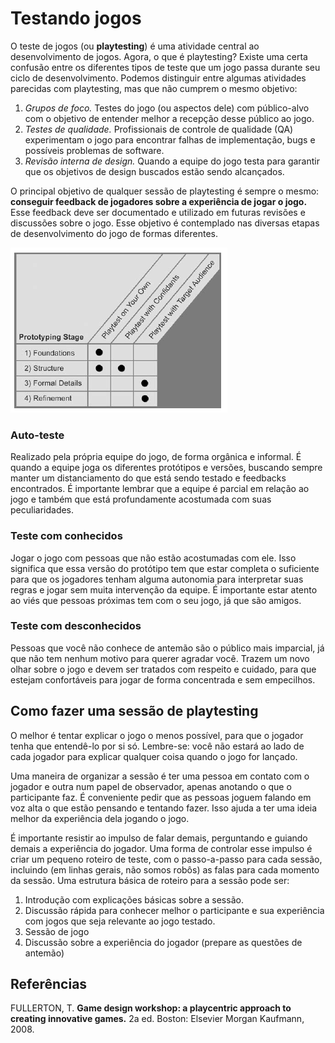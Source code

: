 # Testando jogos

O teste de jogos (ou **playtesting**) é uma atividade central ao desenvolvimento de jogos. Agora, o que é playtesting? Existe uma certa confusão entre os diferentes tipos de teste que um jogo passa durante seu ciclo de desenvolvimento. Podemos distinguir entre algumas atividades parecidas com playtesting, mas que não cumprem o mesmo objetivo:

1. *Grupos de foco.* Testes do jogo (ou aspectos dele) com público-alvo com o objetivo de entender melhor a recepção desse público ao jogo.
2. *Testes de qualidade.* Profissionais de controle de qualidade (QA) experimentam o jogo para encontrar falhas de implementação, bugs e possíveis problemas de software.
3. *Revisão interna de design.* Quando a equipe do jogo testa para garantir que os objetivos de design buscados estão sendo alcançados.

O principal objetivo de qualquer sessão de playtesting é sempre o mesmo: **conseguir feedback de jogadores sobre a experiência de jogar o jogo.** Esse feedback deve ser documentado e utilizado em futuras revisões e discussões sobre o jogo. Esse objetivo é contemplado nas diversas etapas de desenvolvimento do jogo de formas diferentes.

![Etapas de playtesting](../imgs/playtesting.png)

### Auto-teste

Realizado pela própria equipe do jogo, de forma orgânica e informal. É quando a equipe joga os diferentes protótipos e versões, buscando sempre manter um distanciamento do que está sendo testado e feedbacks encontrados. É importante lembrar que a equipe é parcial em relação ao jogo e também que está profundamente acostumada com suas peculiaridades.

### Teste com conhecidos

Jogar o jogo com pessoas que não estão acostumadas com ele. Isso significa que essa versão do protótipo tem que estar completa o suficiente para que os jogadores tenham alguma autonomia para interpretar suas regras e jogar sem muita intervenção da equipe. É importante estar atento ao viés que pessoas próximas tem com o seu jogo, já que são amigos.

### Teste com desconhecidos

Pessoas que você não conhece de antemão são o público mais imparcial, já que não tem nenhum motivo para querer agradar você. Trazem um novo olhar sobre o jogo e devem ser tratados com respeito e cuidado, para que estejam confortáveis para jogar de forma concentrada e sem empecilhos.

## Como fazer uma sessão de playtesting

O melhor é tentar explicar o jogo o menos possível, para que o jogador tenha que entendê-lo por si só. Lembre-se: você não estará ao lado de cada jogador para explicar qualquer coisa quando o jogo for lançado.

Uma maneira de organizar a sessão é ter uma pessoa em contato com o jogador e outra num papel de observador, apenas anotando o que o participante faz. É conveniente pedir que as pessoas joguem falando em voz alta o que estão pensando e tentando fazer. Isso ajuda a ter uma ideia melhor da experiência dela jogando o jogo.

É importante resistir ao impulso de falar demais, perguntando e guiando demais a experiência do jogador. Uma forma de controlar esse impulso é criar um pequeno roteiro de teste, com o passo-a-passo para cada sessão, incluindo (em linhas gerais, não somos robôs) as falas para cada momento da sessão. Uma estrutura básica de roteiro para a sessão pode ser:

1. Introdução com explicações básicas sobre a sessão.
2. Discussão rápida para conhecer melhor o participante e sua experiência com jogos que seja relevante ao jogo testado.
3. Sessão de jogo
4. Discussão sobre a experiência do jogador (prepare as questões de antemão)

## Referências

FULLERTON, T. **Game design workshop: a playcentric approach to creating innovative games.** 2a ed. Boston: Elsevier Morgan Kaufmann, 2008.